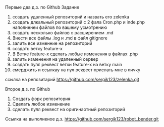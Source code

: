 Первые два д.з. по Github
Задание

1) создать удаленный репозиторий и назвать его  zelenka
2) создать длкальный репозиторий с 2 фала Cron.php и inde.php наполненеи файлов по вашему усмотрению
3) создать несколько файлов с расширением .md
4) Внести все файлы .log и .md   в файл gitignore
5) залить все изменние на репозиторий
6) создать ветку feature-x
7) В Ветке  feature-x сделать любые изменения в файлах .php
8) залить изменения на удаленный сервер
9) создать пулл реквест ветки feature-x  на ветку  main
10)    смерджить и ссылкау на пул реквест прислать мне в личку

ссылка на репозитарий
https://github.com/sergik123/zelenka.git

Второе д.з. по Github

1) Создать форк репозитория
2) Сделать любое изменение
3) сделать пулл реквест на оригинаотный репозиторий

Ссылка на выполненое д.з. 
https://github.com/sergik123/robot_bender.git